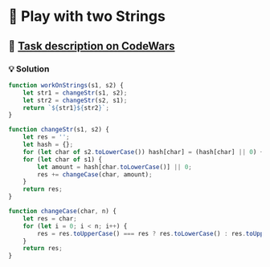 # 📝 Play with two Strings

## 🔗 [Task description on CodeWars](https://www.codewars.com/kata/56c30ad8585d9ab99b000c54)

### 💡 Solution

```javascript
function workOnStrings(s1, s2) {
    let str1 = changeStr(s1, s2);
    let str2 = changeStr(s2, s1);
    return `${str1}${str2}`;
}

function changeStr(s1, s2) {
    let res = '';
    let hash = {};
    for (let char of s2.toLowerCase()) hash[char] = (hash[char] || 0) + 1;
    for (let char of s1) {
        let amount = hash[char.toLowerCase()] || 0;
        res += changeCase(char, amount);
    }
    return res;
}

function changeCase(char, n) {
    let res = char;
    for (let i = 0; i < n; i++) {
        res = res.toUpperCase() === res ? res.toLowerCase() : res.toUpperCase();
    }
    return res;
}
```
